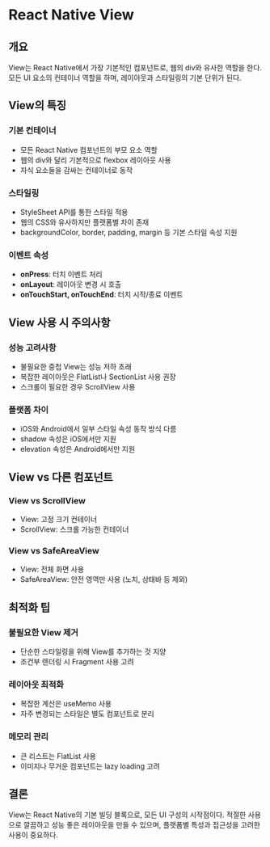 # React Native View

## 개요

View는 React Native에서 가장 기본적인 컴포넌트로, 웹의 div와 유사한 역할을 한다. 모든 UI 요소의 컨테이너 역할을 하며, 레이아웃과 스타일링의 기본 단위가 된다.

## View의 특징

### 기본 컨테이너

- 모든 React Native 컴포넌트의 부모 요소 역할
- 웹의 div와 달리 기본적으로 flexbox 레이아웃 사용
- 자식 요소들을 감싸는 컨테이너로 동작

### 스타일링

- StyleSheet API를 통한 스타일 적용
- 웹의 CSS와 유사하지만 플랫폼별 차이 존재
- backgroundColor, border, padding, margin 등 기본 스타일 속성 지원

### 이벤트 속성

- **onPress**: 터치 이벤트 처리
- **onLayout**: 레이아웃 변경 시 호출
- **onTouchStart, onTouchEnd**: 터치 시작/종료 이벤트

## View 사용 시 주의사항

### 성능 고려사항

- 불필요한 중첩 View는 성능 저하 초래
- 복잡한 레이아웃은 FlatList나 SectionList 사용 권장
- 스크롤이 필요한 경우 ScrollView 사용

### 플랫폼 차이

- iOS와 Android에서 일부 스타일 속성 동작 방식 다름
- shadow 속성은 iOS에서만 지원
- elevation 속성은 Android에서만 지원

## View vs 다른 컴포넌트

### View vs ScrollView

- View: 고정 크기 컨테이너
- ScrollView: 스크롤 가능한 컨테이너

### View vs SafeAreaView

- View: 전체 화면 사용
- SafeAreaView: 안전 영역만 사용 (노치, 상태바 등 제외)

## 최적화 팁

### 불필요한 View 제거

- 단순한 스타일링을 위해 View를 추가하는 것 지양
- 조건부 렌더링 시 Fragment 사용 고려

### 레이아웃 최적화

- 복잡한 계산은 useMemo 사용
- 자주 변경되는 스타일은 별도 컴포넌트로 분리

### 메모리 관리

- 큰 리스트는 FlatList 사용
- 이미지나 무거운 컴포넌트는 lazy loading 고려

## 결론

View는 React Native의 기본 빌딩 블록으로, 모든 UI 구성의 시작점이다. 적절한 사용으로 깔끔하고 성능 좋은 레이아웃을 만들 수 있으며, 플랫폼별 특성과 접근성을 고려한 사용이 중요하다.
